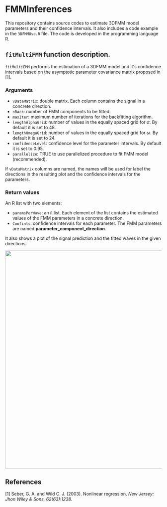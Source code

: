 # FMMInferences

This repository contains source codes to estimate 3DFMM model parameters and their confidence intervals. It also includes a code example in the `3DFMMUse.R` file.
The code is developed in the programming language R.

## `fitMultiFMM` function description.

`fitMultiFMM` performs the estimation of a 3DFMM model and it's confidence intervals based on the asymptotic parameter covariance matrix proposed in [1].

### Arguments

* `vDataMatrix`: double matrix. Each column contains the signal in a concrete direction.
* `nBack`: number of FMM components to be fitted.
* `maxIter`: maximum number of iterations for the backfitting algorithm.
* `lengthAlphaGrid`: number of values in the equally spaced grid for $\alpha$. By default it is set to 48.
* `lengthOmegaGrid`: number of values in the equally spaced grid for $\omega$. By default it is set to 24.
* `confidenceLevel`: confidence level for the parameter intervals. By default it is set to 0.95.
* `parallelize`: TRUE to use parallelized procedure to fit FMM model (recommended).

If `vDataMatrix` columns are named, the names will be used for label the directions in the resulting plot and the confidence intervals for the parameters. 

### Return values

An R list with two elements:
* `paramsPerWave`: an `R` list. Each element of the list contains the estimated values of the FMM parameters in a concrete direction. 
* `Confints`: confidence intervals for each parameter. The FMM parameters are named **parameter_component_direction**.

It also shows a plot of the signal prediction and the fitted waves in the given directions.

<p align="center">
  <img src="https://user-images.githubusercontent.com/117477025/215548488-4ed0d281-b2b4-4fd3-9d24-3c6e1c649e94.jpg" width="900" height="700" alt>
</p>


## References

[1] Seber, G. A. and Wild C. J. (2003). Nonlinear regression. *New Jersey: Jhon Wiley & Sons, 62(63):1238.*
